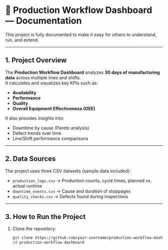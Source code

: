 # 📑 Production Workflow Dashboard — Documentation

This project is fully documented to make it easy for others to understand, run, and extend.

---

## 1. Project Overview
The **Production Workflow Dashboard** analyzes **30 days of manufacturing data** across multiple lines and shifts.  
It calculates and visualizes key KPIs such as:
- **Availability**
- **Performance**
- **Quality**
- **Overall Equipment Effectiveness (OEE)**

It also provides insights into:
- Downtime by cause (Pareto analysis)  
- Defect trends over time  
- Line/Shift performance comparisons  

---

## 2. Data Sources
The project uses three CSV datasets (sample data included):
- `production_logs.csv` → Production counts, cycle times, planned vs. actual runtime  
- `downtime_events.csv` → Cause and duration of stoppages  
- `quality_checks.csv` → Defects found during inspections  

---

## 3. How to Run the Project
1. Clone the repository:
   ```bash
   git clone https://github.com/your-username/production-workflow-dashboard.git
   cd production-workflow-dashboard

